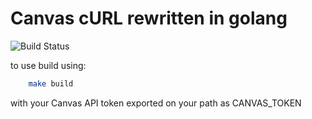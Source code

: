 # Canvas cURL rewritten in golang

![Build Status](https://github.com/barrett370/go-canvas-cURL/workflows/Build/badge.svg)

to use build using:

```bash
    make build
```

with your Canvas API token exported on your path as CANVAS_TOKEN